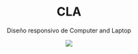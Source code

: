 <div align="center">
  <h1><b>CLA</b></h1>
  <p>Diseño responsivo de Computer and Laptop</p>
  <img src="https://i.postimg.cc/xdg73Lct/general.png">
</div>


